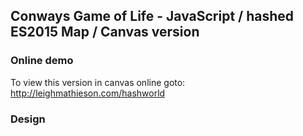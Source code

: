 ## Conways Game of Life - JavaScript / hashed ES2015 Map / Canvas version

### Online demo
To view this version in canvas online goto: http://leighmathieson.com/hashworld

### Design

